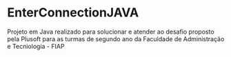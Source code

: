 # EnterConnectionJAVA
Projeto em Java realizado para solucionar e atender ao desafio proposto pela Plusoft para as turmas de segundo ano da Faculdade de Administração e Tecniologia - FIAP
